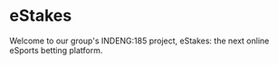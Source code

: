 # eStakes
Welcome to our group's INDENG:185 project, eStakes: the next online eSports betting platform. 
